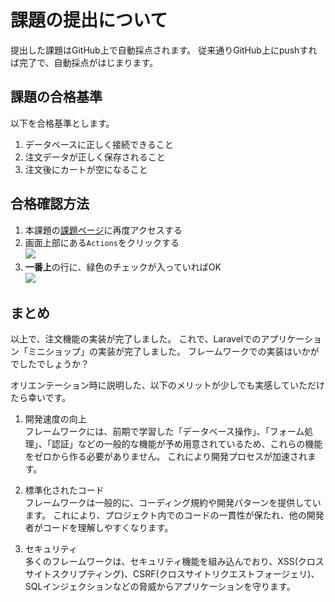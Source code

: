 # 課題の提出について

提出した課題はGitHub上で自動採点されます。
従来通りGitHub上にpushすれば完了で、自動採点がはじまります。

## 課題の合格基準

以下を合格基準とします。

1. データベースに正しく接続できること
2. 注文データが正しく保存されること
3. 注文後にカートが空になること

## 合格確認方法

1. 本課題の[課題ページ](https://classroom.github.com/a/_qqYa4LU)に再度アクセスする
2. 画面上部にある`Actions`をクリックする<br>
![](./images/acions.png)
1. **一番上**の行に、緑色のチェックが入っていればOK<br>
![](./images/pass.png)

## まとめ

以上で、注文機能の実装が完了しました。
これで、Laravelでのアプリケーション「ミニショップ」の実装が完了しました。
フレームワークでの実装はいかがでしたでしょうか？

オリエンテーション時に説明した、以下のメリットが少しでも実感していただけたら幸いです。

1. 開発速度の向上<br>
フレームワークには、前期で学習した「データベース操作」、「フォーム処理」、「認証」などの一般的な機能が予め用意されているため、これらの機能をゼロから作る必要がありません。
これにより開発プロセスが加速されます。

1. 標準化されたコード<br>
フレームワークは一般的に、コーディング規約や開発パターンを提供しています。
これにより、プロジェクト内でのコードの一貫性が保たれ、他の開発者がコードを理解しやすくなります。

1. セキュリティ<br>
多くのフレームワークは、セキュリティ機能を組み込んでおり、XSS(クロスサイトスクリプティング)、CSRF(クロスサイトリクエストフォージェリ)、SQLインジェクションなどの脅威からアプリケーションを守ります。
